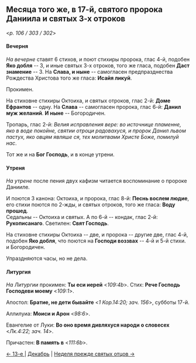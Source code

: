 
## Месяца того же, в 17-й, святого пророка Даниила и святых 3-х отроков

<*p. 106 / 303 / 302*>

#### Вечерня

*На вечерне* ставят 6 стихов, и поют стихиры пророка, глас 4-й, подобен **Яко добля** -- 3, 
и иные святых 3-х отроков, того же гласа, подобен **Даст знамение** -- 3. 
На **Слава, и ныне** -- самогласен предпразднества Рождества Христова того же гласа: **Исайя ликуй**.  

Прокимен.  

На стиховне стихиры Октоиха, и святых отроков, глас 2-й: **Доме Ефрантов** -- одну. 
На **Слава** -- самогласен пророка, глас 6-й: **Данил муж желаний**. 
**И ныне** -- Богородичен.     

Тропарь, глас 2-й: *Велия исправления вере: во источнице пламенне, яко в воде покойне, святии отроци 
радовахуся, и пророк Данил львом пастух, яко овцям являше ся, тех молитвами Христе Боже, помилуй нас*. 

Тот же и на **Бог Господь**, и в конце утрени. 

#### Утреня

*На утрене* после пения двух кафизм читается воспоминание о пророке Данииле. 
 
И поются 3 канона: Октоиха, и пророка, глас 8-й: **Песнь вослем людие**, его стихи поются по 2-жды, 
и святых отроков, того же гласа: **Воду прошед**.  
Седальны -- Октоиха и святых.
А по 6-й -- кондак, глас 2-й: **Рукописанаго**. 
Светилен: **Свят Господь**. 

На стиховне стихиры Октоиха -- две, и пророка -- другие две, глас 4-й, подобен **Яко добля**, что 
поются на **Господи воззвах** -- 4-й и 5-й стихи.  
и Богородичен. 
 
Упраздняются часы, но не дела.  

#### Литургия

*На Литургии* прокимен: **Ты еси иерей** <*109:4b*>. 
Стих: **Рече Господь Господеви моему** <*109:1*>. 

Апостол: **Братие, не дети бывайте** <*1 Кор.14:20; зач. 156*>, субботы 17-й. 

Аллилуиа: **Моиси и Арон** <*98:6*>. 

Евангелие от Луки: **Во оно время дивляхуся народи о словесех** <*Лк.4:22; зач. 14*>. 

Причастен: **В память в** <*111:6b*>. 

[← 13-е ](12_13_AST.ru.md) | [Декабрь](README.md#17-й) | [Неделя прежде святых отцов →](12_17_X_AST_propateron.ru.md) 
